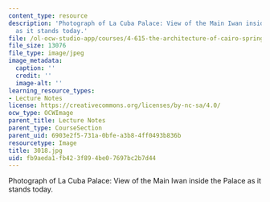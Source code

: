 ```yaml
---
content_type: resource
description: 'Photograph of La Cuba Palace: View of the Main Iwan inside the Palace
  as it stands today.'
file: /ol-ocw-studio-app/courses/4-615-the-architecture-of-cairo-spring-2002/fb9aeda1fb423f894be07697bc2b7d44_3018.jpg
file_size: 13076
file_type: image/jpeg
image_metadata:
  caption: ''
  credit: ''
  image-alt: ''
learning_resource_types:
- Lecture Notes
license: https://creativecommons.org/licenses/by-nc-sa/4.0/
ocw_type: OCWImage
parent_title: Lecture Notes
parent_type: CourseSection
parent_uid: 6903e2f5-731a-0bfe-a3b8-4ff0493b836b
resourcetype: Image
title: 3018.jpg
uid: fb9aeda1-fb42-3f89-4be0-7697bc2b7d44
---
```

Photograph of La Cuba Palace: View of the Main Iwan inside the Palace as it stands today.